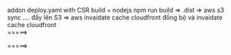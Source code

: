 addon deploy.yaml with CSR
  build = nodejs
  npm run build => .dist => aws s3 sync .... đẩy lên S3 => aws invaidate cache cloudfront 
  đồng bộ và invaidate cache cloudfront  
  =====> 


  =====> 